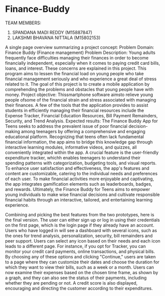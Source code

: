 # Finance-Buddy
TEAM MEMBERS:
1. SPANDANA MADI REDDY (M15887847)
2. LAKSHMI BHAVANA NITTALA (M15802153)

A single page overview summarizing a project concept:
Problem Domain: Finance Buddy (Finance management)
Problem Description: Young adults frequently face difficulties managing their finances in order
to become financially independent, especially when it comes to paying credit card bills, loans,
and interest. These concerns are explained in this project. This program aims to lessen the
financial load on young people who take financial management seriously and who experience a
great deal of stress related to it. The goal of this project is to create a mobile application by
comprehending the problems and obstacles that young people have with money.
Project objective: Thissmartphone software aimsto relieve young people ofsome of the financial
strain and stress associated with managing their finances. A few of the tools that the
application provides to assist students in efficiently managing their financial resources include
the Expense Tracker, Financial Education Resources, Bill Payment Remainders, Security, and
Trend Analysis.
Expected results: The Finance Buddy App for Teens seeks to address the prevalent issue of poor
financial decision-making among teenagers by offering a comprehensive and engaging
educational platform. Recognizing that teens often lack fundamental financial information, the
app aims to bridge this knowledge gap through interactive learning modules, informative videos,
and quizzes, all conveniently integrated within the app. A crucial feature is the user-friendly
expenditure tracker, whichh enables teenagers to understand their spending patterns with
categorization, budgeting tools, and visual reports. To enhance user satisfaction and
effectiveness, the app's features and content are customizable, catering to the individual needs
and preferences of each user. To make financial activities more enjoyable and captivating, the app
integrates gamification elements such as leaderboards, badges, and rewards. Ultimately, the
Finance Buddy for Teens aims to empower young individuals to make wise financial decisions
and cultivate responsible financial habits through an interactive, tailored, and entertaining
learning experience.


Combining and picking the best features from the two prototypes, here is the final version. The user can
either sign up or log in using their credentials on the first page, which is the login page if they already have
an account. Users who have logged in will see a dashboard with several icons, such as the ones for trend
analysis, personalization, security, bill remainders and peer support. Users can select any icon based on
their needs and each icon leads to a different page. For instance, if you opt for Tracker, you can monitor
your credit card payments, online transactions, and physical bills. By choosing any of these options and
clicking "Continue," users are taken to a page where they can customize their dates and choose the
duration for which they want to view their bills, such as a week or a month. Users can now examine their
expenses based on the chosen time frame, as shown by a graph, and they can also see the status of their
payments, including whether they are pending or not. A credit score is also displayed, encouraging and
directing the customer according to their expenditures. 